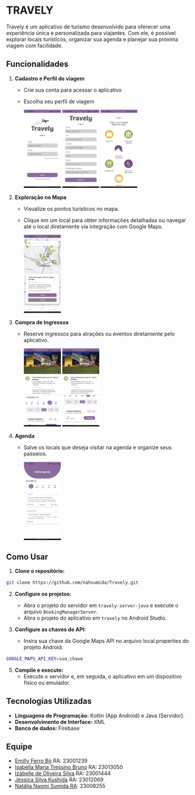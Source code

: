 # TRAVELY

Travely é um aplicativo de turismo desenvolvido para oferecer uma experiência única e personalizada para viajantes. Com ele, é possível explorar locais turísticos, organizar sua agenda e planejar sua próxima viagem com facilidade.

## Funcionalidades

1.  **Cadastro e Perfil de viagem**

    - Crie sua conta para acessar o aplicativo
    - Escolha seu perfil de viagem

        <p>
            <img src="screenshots/inicial.jpg" alt="Interface inicial" width="100">  
            <img src="screenshots/cadastro.jpg" alt="Interface de cadastro" width="100">
            <img src="screenshots/perfil.jpg" alt="Interface de seleção de perfil" width="100">
        </p>

2.  **Exploração no Mapa**
    - Visualize os pontos turísticos no mapa.
    - Clique em um local para obter informações detalhadas ou navegar até o local diretamente via integração com Google Maps.

        <p>
            <img src="screenshots/mapa.jpg" alt="Interface do mapa" width="100">
        </p>

3.  **Compra de Ingressos**
    - Reserve ingressos para atrações ou eventos diretamente pelo aplicativo.

        <p>
            <img src="screenshots/reserva1.jpg" alt="Interface de reserva" width="100">
            <img src="screenshots/reserva2.jpg" alt="Interface de reserva" width="100">
        </p>

4.  **Agenda**
    - Salve os locais que deseja visitar na agenda e organize seus passeios.

        <p>
            <img src="screenshots/agenda.jpg" alt="Interface da agenda" width="100">
        </p>

## Como Usar

1. **Clone o repositório:**

```bash
git clone https://github.com/nahsumida/Travely.git
```

2. **Configure os projetos:**

   - Abra o projeto do servidor em `travely-server-java` e execute o arquivo `BookingManagerServer`.
   - Abra o projeto do aplicativo em `travely` no Android Studio.

3. **Configure as chaves de API:**
   - Insira sua chave da Google Maps API no arquivo local.properties do projeto Android.

```bash
GOOGLE_MAPS_API_KEY=sua_chave
```

5. **Compile e execute:**
   - Execute o servidor e, em seguida, o aplicativo em um dispositivo físico ou emulador.

## Tecnologias Utilizadas

- **Linguagens de Programação:** Kotlin (App Android) e Java (Servidor).
- **Desenvolvimento de Interface:** XML
- **Banco de dados:** Firebase

## Equipe

- [Emilly Ferro Bó](https://github.com/emillyfb21) RA: 23001239
- [Isabella Maria Tressino Bruno](https://github.com/jessicakushidaa) RA: 23013050
- [Izabelle de Oliveira Silva](https://github.com/IzabelleOliveira) RA: 23001444
- [Jéssica Silva Kushida](https://github.com/jessicakushidaa) RA: 23012069
- [Natália Naomi Sumida RA](https://github.com/nahsumida): 23008255
